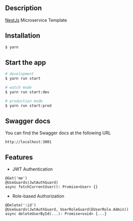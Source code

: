 ## Description

[NestJs](https://github.com/nestjs/nest) Microservice Template

## Installation
```bash
$ yarn
```

## Start the app
```bash
# development
$ yarn run start

# watch mode
$ yarn run start:dev

# production mode
$ yarn run start:prod
```

## Swagger docs

You can find the Swagger docs at the following URL
```text
http://localhost:3001
```

## Features

- JWT Authentication
```
@Get('me')
@UseGuards(JwtAuthGuard)
async fetchCurrentUser(): Promise<User> {}
```
- Role-based Authorization
```
@Delete(':id')
@UseGuards(JwtAuthGuard, UserRoleGuard(EUserRole.Admin))
async deleteUserById(...): Promise<void> {...}
```
